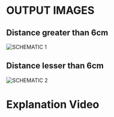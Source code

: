 # OUTPUT IMAGES

## Distance greater than 6cm

![SCHEMATIC 1](https://user-images.githubusercontent.com/101052348/164620345-e787fe6a-7a9a-40e5-bcb1-ef638edff3ee.png)

## Distance lesser than 6cm

![SCHEMATIC 2](https://user-images.githubusercontent.com/101052348/164620427-08228069-0951-4a0a-b3ed-039406467312.png)

# Explanation Video

